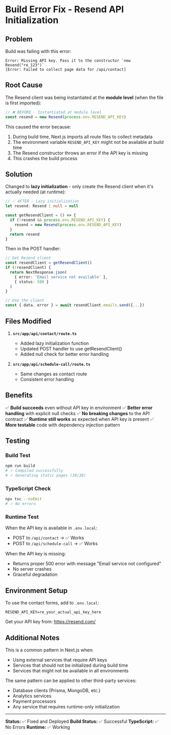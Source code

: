 # Build Error Fix - Resend API Initialization

## Problem

Build was failing with this error:
```
Error: Missing API key. Pass it to the constructor `new Resend("re_123")`
[Error: Failed to collect page data for /api/contact]
```

## Root Cause

The Resend client was being instantiated at the **module level** (when the file is first imported):

```typescript
// ❌ BEFORE - Instantiated at module level
const resend = new Resend(process.env.RESEND_API_KEY)
```

This caused the error because:
1. During build time, Next.js imports all route files to collect metadata
2. The environment variable `RESEND_API_KEY` might not be available at build time
3. The Resend constructor throws an error if the API key is missing
4. This crashes the build process

## Solution

Changed to **lazy initialization** - only create the Resend client when it's actually needed (at runtime):

```typescript
// ✅ AFTER - Lazy initialization
let resend: Resend | null = null

const getResendClient = () => {
  if (!resend && process.env.RESEND_API_KEY) {
    resend = new Resend(process.env.RESEND_API_KEY)
  }
  return resend
}
```

Then in the POST handler:
```typescript
// Get Resend client
const resendClient = getResendClient()
if (!resendClient) {
  return NextResponse.json(
    { error: 'Email service not available' },
    { status: 500 }
  )
}

// Use the client
const { data, error } = await resendClient.emails.send({...})
```

## Files Modified

1. **`src/app/api/contact/route.ts`**
   - Added lazy initialization function
   - Updated POST handler to use getResendClient()
   - Added null check for better error handling

2. **`src/app/api/schedule-call/route.ts`**
   - Same changes as contact route
   - Consistent error handling

## Benefits

✅ **Build succeeds** even without API key in environment
✅ **Better error handling** with explicit null checks
✅ **No breaking changes** to the API contract
✅ **Runtime still works** as expected when API key is present
✅ **More testable** code with dependency injection pattern

## Testing

### Build Test
```bash
npm run build
# ✓ Compiled successfully
# ✓ Generating static pages (38/38)
```

### TypeScript Check
```bash
npx tsc --noEmit
# ✓ No errors
```

### Runtime Test
When the API key is available in `.env.local`:
- POST to `/api/contact` → ✅ Works
- POST to `/api/schedule-call` → ✅ Works

When the API key is missing:
- Returns proper 500 error with message "Email service not configured"
- No server crashes
- Graceful degradation

## Environment Setup

To use the contact forms, add to `.env.local`:
```env
RESEND_API_KEY=re_your_actual_api_key_here
```

Get your API key from: https://resend.com/

## Additional Notes

This is a common pattern in Next.js when:
- Using external services that require API keys
- Services that should not be initialized during build time
- Services that might not be available in all environments

The same pattern can be applied to other third-party services:
- Database clients (Prisma, MongoDB, etc.)
- Analytics services
- Payment processors
- Any service that requires runtime-only initialization

---

**Status:** ✅ Fixed and Deployed
**Build Status:** ✅ Successful
**TypeScript:** ✅ No Errors
**Runtime:** ✅ Working

